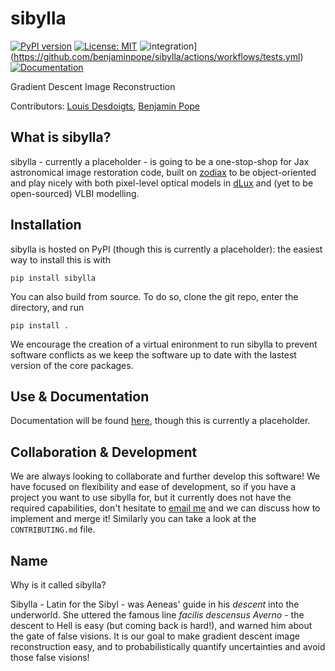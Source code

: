 # sibylla
[![PyPI version](https://badge.fury.io/py/sibylla.svg)](https://badge.fury.io/py/sibylla)
[![License: MIT](https://img.shields.io/badge/License-MIT-yellow.svg)](https://opensource.org/licenses/MIT)
![integration](https://github.com/benjaminpope/sibylla/actions/workflows/tests.yml/badge.svg)](https://github.com/benjaminpope/sibylla/actions/workflows/tests.yml)
[![Documentation](https://github.com/benjaminpope/sibylla/actions/workflows/documentation.yml/badge.svg)](https://benjaminpope.github.io/sibylla/)

Gradient Descent Image Reconstruction

Contributors: [Louis Desdoigts](https://github.com/LouisDesdoigts), [Benjamin Pope](https://github.com/benjaminpope)

## What is sibylla?

sibylla - currently a placeholder - is going to be a one-stop-shop for Jax astronomical image restoration code, built on [zodiax](https://louisdesdoigts.github.io/zodiax/) to be object-oriented and play nicely with both pixel-level optical models in [dLux](https://louisdesdoigts.github.io/dLux/) and (yet to be open-sourced) VLBI modelling.

## Installation

sibylla is hosted on PyPI (though this is currently a placeholder): the easiest way to install this is with 

```
pip install sibylla
```

You can also build from source. To do so, clone the git repo, enter the directory, and run

```
pip install .
```

We encourage the creation of a virtual enironment to run sibylla to prevent software conflicts as we keep the software up to date with the lastest version of the core packages.


## Use & Documentation

Documentation will be found [here](https://benjaminpope.github.io/sibylla/), though this is currently a placeholder. 

## Collaboration & Development

We are always looking to collaborate and further develop this software! We have focused on flexibility and ease of development, so if you have a project you want to use sibylla for, but it currently does not have the required capabilities, don't hesitate to [email me](b.pope@uq.edu.au) and we can discuss how to implement and merge it! Similarly you can take a look at the `CONTRIBUTING.md` file.

## Name

Why is it called sibylla?

Sibylla - Latin for the Sibyl - was Aeneas' guide in his *descent* into the underworld. She uttered the famous line *facilis descensus Averno* - the descent to Hell is easy (but coming back is hard!), and warned him about the gate of false visions. It is our goal to make gradient descent image reconstruction easy, and to probabilistically quantify uncertainties and avoid those false visions!
